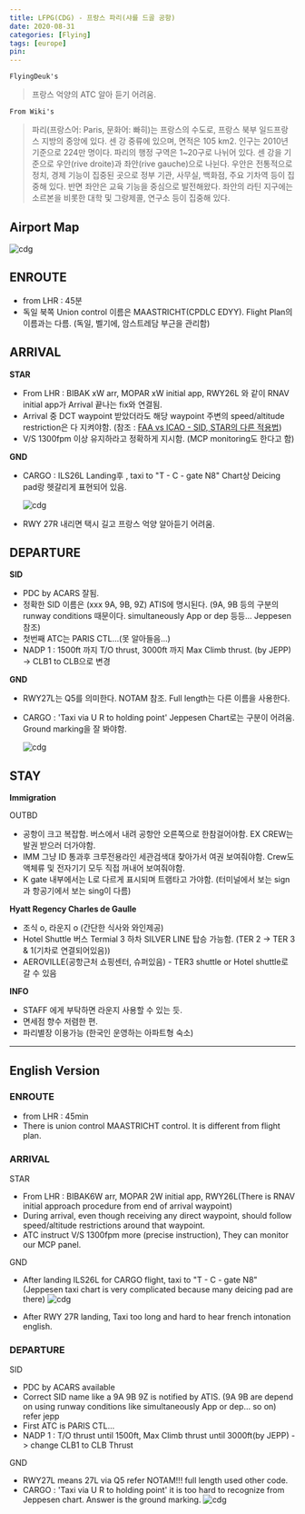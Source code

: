 ```yaml
---
title: LFPG(CDG) - 프랑스 파리(샤를 드골 공항)
date: 2020-08-31
categories: [Flying]
tags: [europe]
pin:
---
```


`FlyingDeuk's`
>프랑스 억양의 ATC 알아 듣기 어려움.

`From Wiki's`
>파리(프랑스어: Paris, 문화어: 빠히)는 프랑스의 수도로, 프랑스 북부 일드프랑스 지방의 중앙에 있다. 센 강 중류에 있으며, 면적은 105 km2. 인구는 2010년 기준으로 224만 명이다. 파리의 행정 구역은 1~20구로 나뉘어 있다.
센 강을 기준으로 우안(rive droite)과 좌안(rive gauche)으로 나뉜다. 우안은 전통적으로 정치, 경제 기능이 집중된 곳으로 정부 기관, 사무실, 백화점, 주요 기차역 등이 집중해 있다. 반면 좌안은 교육 기능을 중심으로 발전해왔다. 좌안의 라틴 지구에는 소르본을 비롯한 대학 및 그랑제콜, 연구소 등이 집중해 있다.

## Airport Map
![cdg](/img/flying/airport/cdg_ap.jpg)

## ENROUTE
- from LHR : 45분
- 독일 북쪽 Union control 이름은 MAASTRICHT(CPDLC EDYY). Flight Plan의 이름과는 다름. (독일, 벨기에, 암스트레담 부근을 관리함)

## ARRIVAL
**STAR**
- From LHR : BIBAK xW arr, MOPAR xW initial app, RWY26L 와 같이 RNAV initial app가 Arrival 끝나는 fix와 연결됨.
- Arrival 중 DCT waypoint 받았더라도 해당 waypoint 주변의 speed/altitude restriction은 다 지켜야함. (참조 : [FAA vs ICAO - SID, STAR의 다른 적용법](/posts/speed/))
- V/S 1300fpm 이상 유지하라고 정확하게 지시함. (MCP monitoring도 한다고 함)

**GND**
- CARGO : ILS26L Landing후 , taxi to "T - C - gate N8" Chart상 Deicing pad랑 헷갈리게 표현되어 있음.

	![cdg](/img/flying/airport/cdg_ap1.jpg)

- RWY 27R 내리면 택시 길고 프랑스 억양 알아듣기 어려움.


## DEPARTURE
**SID**
- PDC by ACARS 잘됨.
- 정확한 SID 이름은 (xxx 9A, 9B, 9Z) ATIS에 명시된다. (9A, 9B 등의 구분의 runway conditions 때문이다. simultaneously App or dep 등등... Jeppesen 참조)
- 첫번째 ATC는 PARIS CTL...(못 알아들음...)
- NADP 1 : 1500ft 까지 T/O thrust, 3000ft 까지 Max Climb thrust. (by JEPP) -> CLB1 to CLB으로 변경

**GND**
- RWY27L는 Q5를 의미한다. NOTAM 참조. Full length는 다른 이름을 사용한다.
- CARGO : 'Taxi via U R to holding point' Jeppesen Chart로는 구분이 어려움. Ground marking을 잘 봐야함.

	![cdg](/img/flying/airport/cdg_ap2.jpg)


## STAY
**Immigration**

OUTBD
- 공항이 크고 복잡함. 버스에서 내려 공항안 오른쪽으로 한참걸어야함. EX CREW는 발권 받으러 더가야함.
- IMM 그냥 ID 통과후 크루전용라인 세관검색대 찾아가서 여권 보여줘야함. Crew도 액체류 및 전자기기 모두 직접 꺼내어 보여줘야함.
- K gate 내부에서는 L로 다르게 표시되며 트램타고 가야함. (터미널에서 보는 sign과 항공기에서 보는 sing이 다름)

**Hyatt Regency Charles de Gaulle**
- 조식 o, 라운지 o (간단한 식사와 와인제공)
- Hotel Shuttle 버스 Termial 3 하차 SILVER LINE 탑승 가능함. (TER 2 -> TER 3 & 1(기차로 연결되어있음))
- AEROVILLE(공항근처 쇼핑센터, 슈퍼있음) - TER3 shuttle or Hotel shuttle로 갈 수 있음

**INFO**
- STAFF 에게 부탁하면 라운지 사용할 수 있는 듯.
- 면세점 향수 저렴한 편.
- 파리별장 이용가능 (한국인 운영하는 아파트형 숙소)

---------
## English Version

### ENROUTE
- from LHR : 45min
- There is union control MAASTRICHT control. It is different from flight plan.

### ARRIVAL
STAR
- From LHR : BIBAK6W arr, MOPAR 2W initial app, RWY26L(There is RNAV initial approach procedure from end of arrival waypoint)
- During arrival, even though receiving any direct waypoint, should follow speed/altitude restrictions around that waypoint.
- ATC instruct V/S 1300fpm more (precise instruction), They can monitor our MCP panel.

GND
- After landing ILS26L for CARGO flight, taxi to "T - C - gate N8" (Jeppesen taxi chart is very complicated because many deicing pad are there)
	![cdg](/img/flying/airport/cdg_ap1.jpg)

- After RWY 27R landing, Taxi too long and hard to hear french intonation english.


### DEPARTURE
SID
- PDC by ACARS available
- Correct SID name like a 9A 9B 9Z is notified by ATIS. (9A 9B are depend on using runway conditions like simultaneously App or dep... so on) refer jepp
- First ATC is PARIS CTL...
- NADP 1 : T/O thrust until 1500ft, Max Climb thrust until 3000ft(by JEPP) -> change CLB1 to CLB Thrust

GND
- RWY27L means 27L via Q5 refer NOTAM!!! full length used other code.
- CARGO : 'Taxi via U R to holding point' it is too hard to recognize from Jeppesen chart. Answer is the ground marking.
	![cdg](/img/flying/airport/cdg_ap2.jpg)

